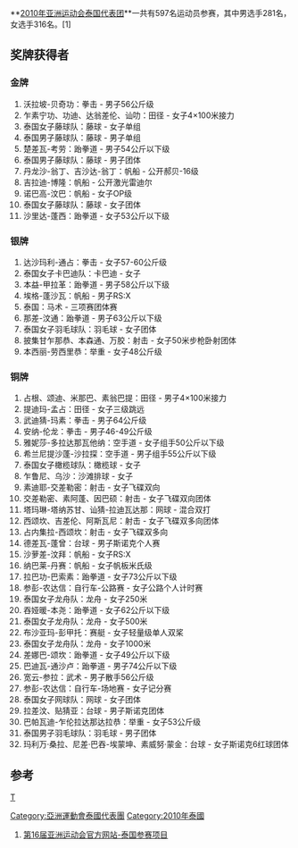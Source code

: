**[2010年亚洲运动会泰国代表团](https://zh.wikipedia.org/wiki/2010年亚洲运动会 "wikilink")**一共有597名运动员参赛，其中男选手281名，女选手316名。\[1\]

## 奖牌获得者

### 金牌

1.  沃拉坡-贝奇功：拳击 - 男子56公斤级
2.  乍素宁功、功迪、达翁差伦、讪叻：田径 - 女子4×100米接力
3.  泰国女子藤球队：藤球 - 女子单组
4.  泰国男子藤球队：藤球 - 男子单组
5.  楚差瓦-考劳：跆拳道 - 男子54公斤以下级
6.  泰国男子藤球队：藤球 - 男子团体
7.  丹龙沙-翁丁、吉沙达-翁丁：帆船 - 公开郝贝-16级
8.  吉拉迪-博隆：帆船 - 公开激光雷迪尔
9.  诺巴高-汶巴：帆船 - 女子OP级
10. 泰国女子藤球队：藤球 - 女子团体
11. 沙里达-蓬西：跆拳道 - 女子53公斤以下级

### 银牌

1.  达沙玛利-通占：拳击 - 女子57-60公斤级
2.  泰国女子卡巴迪队：卡巴迪 - 女子
3.  本益-甲拉革：跆拳道 - 男子58公斤以下级
4.  埃格-蓬沙瓦：帆船 - 男子RS:X
5.  泰国：马术 - 三项赛团体赛
6.  那差-汶通：跆拳道 - 男子63公斤以下级
7.  泰国女子羽毛球队：羽毛球 - 女子团体
8.  披集甘乍那恭、本森通、万胶：射击 - 女子50米步枪卧射团体
9.  本西丽-劳西里恭：举重 - 女子48公斤级

### 铜牌

1.  占根、颂迪、米那巴、素翁巴提：田径 - 男子4×100米接力
2.  提迪玛-孟占：田径 - 女子三级跳远
3.  武迪猜-玛素：拳击 - 男子64公斤级
4.  安纳-伦龙：拳击 - 男子46-49公斤级
5.  雅妮莎-多拉达那瓦他纳：空手道 - 女子组手50公斤以下级
6.  希兰尼提沙蓬-沙拉探：空手道 - 男子组手55公斤以下级
7.  泰国女子橄榄球队：橄榄球 - 女子
8.  乍鲁尼、乌沙：沙滩排球 - 女子
9.  素迪耶-交差勒密：射击 - 女子飞碟双向
10. 交差勒密、素阿蓬、因巴硕：射击 - 女子飞碟双向团体
11. 塔玛琳-塔纳苏甘、讪猜-拉迪瓦达那：网球 - 混合双打
12. 西颂坎、吉差伦、阿斯瓦尼：射击 - 女子飞碟双多向团体
13. 占内集拉-西颂坎：射击 - 女子飞碟双多向
14. 德差瓦-蓬曾：台球 - 男子斯诺克个人赛
15. 沙萝差-汶拜：帆船 - 女子RS:X
16. 纳巴莱-丹赛：帆船 - 女子帆板米氏级
17. 拉巴功-巴索素：跆拳道 - 女子73公斤以下级
18. 参彭-农达信：自行车-公路赛 - 女子公路个人计时赛
19. 泰国女子龙舟队：龙舟 - 女子250米
20. 吞娅暖-本尧：跆拳道 - 女子62公斤以下级
21. 泰国女子龙舟队：龙舟 - 女子500米
22. 布沙亚玛-彭甲托：赛艇 - 女子轻量级单人双桨
23. 泰国女子龙舟队：龙舟 - 女子1000米
24. 差娜巴-颂坎：跆拳道 - 女子49公斤以下级
25. 巴迪瓦-通沙卢：跆拳道 - 男子74公斤以下级
26. 宽云-参拉：武术 - 男子散手56公斤级
27. 参彭-农达信：自行车-场地赛 - 女子记分赛
28. 泰国女子网球队：网球 - 女子团体
29. 拉差汶、贴猜亚：台球 - 男子斯诺克团体
30. 巴帕瓦迪-乍伦拉达那达拉恭：举重 - 女子53公斤级
31. 泰国男子羽毛球队：羽毛球 - 男子团体
32. 玛利万·桑拉、尼差·巴吞-埃蒙坤、素威努·蒙金：台球 - 女子斯诺克6红球团体

## 参考

<references/>

[T](https://zh.wikipedia.org/wiki/分类:2010年亚洲运动会代表团 "wikilink")

[Category:亞洲運動會泰國代表團](https://zh.wikipedia.org/wiki/Category:亞洲運動會泰國代表團 "wikilink") [Category:2010年泰國](https://zh.wikipedia.org/wiki/Category:2010年泰國 "wikilink")

1.  [第16届亚洲运动会官方网站-泰国参赛项目](http://www.gz2010.cn/info/CHN_CHN/ZZ/ZZS102A_@@@@@@@@@@@@@@@@@CHN_NOC=THA.html)